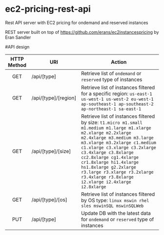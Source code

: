 ec2-pricing-rest-api
====================

Rest API server with EC2 pricing for ondemand and reserved instances 

REST server built on top of https://github.com/erans/ec2instancespricing by
Eran Sandler

#API design

HTTP Method | URI | Action
:---------: | --- | ------
GET | /api/[type] | Retrieve list of `ondemand` or `reserved` type of instances
GET | /api/[type]/[region] | Retrieve list of instances filtered for a specific region: ``` us-east-1 us-west-1 us-west-2 eu-west-1 ap-southeast-1 ap-southeast-2 ap-northeast-1 sa-east-1 ```
GET | /api/[type]/[size] | Retrieve list of instances filtered by size: ``` t1.micro m1.small m1.medium m1.large m1.xlarge m2.xlarge m2.2xlarge m2.4xlarge m3.medium m3.large m3.xlarge m3.2xlarge c1.medium c1.xlarge c3.xlarge c3.2xlarge c3.4xlarge c3.8xlarge cc2.8xlarge cg1.4xlarge cr1.8xlarge hi1.4xlarge hs1.8xlarge g2.2xlarge r3.large r3.xlarge r3.2xlarge r3.4xlarge r3.8xlarge i2.xlarge i2.4xlarge i2.8xlarge ```
GET | /api/[type]/[os] | Retrieve list of instances filtered by OS type: ``` linux mswin rhel sles mswinSQL mswinSQLWeb ```
PUT | /api/[type] | Update DB with the latest data for `ondemand` or `reserved` type of instances
